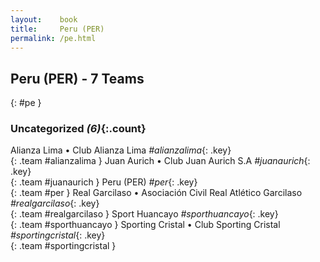 ```yaml
---
layout:    book
title:     Peru (PER)
permalink: /pe.html
---
```


## Peru (PER) - 7 Teams
{: #pe }





### Uncategorized _(6)_{:.count}

Alianza Lima • Club Alianza Lima  _#alianzalima_{: .key} <br>
{: .team #alianzalima }
Juan Aurich • Club Juan Aurich S.A  _#juanaurich_{: .key} <br>
{: .team #juanaurich }
Peru  (PER) _#per_{: .key} <br>
{: .team #per }
Real Garcilaso • Asociación Civil Real Atlético Garcilaso  _#realgarcilaso_{: .key} <br>
{: .team #realgarcilaso }
Sport Huancayo  _#sporthuancayo_{: .key} <br>
{: .team #sporthuancayo }
Sporting Cristal • Club Sporting Cristal  _#sportingcristal_{: .key} <br>
{: .team #sportingcristal }


 
